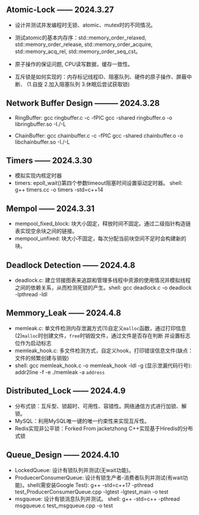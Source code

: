 ## Atomic-Lock —— 2024.3.27

+ 设计并测试并发编程时无锁、atomic、mutex时的不同情况。

+ 测试atomic的基本内存序：std::memory_order_relaxed, std::memory_order_release, std::memory_order_acquire, std::memory_acq_rel, std::memory_order_seq_cst。

+ 原子操作的保证问题, CPU读写数据，缓存一致性。

+ 互斥锁是如何实现的：内存标记线程ID、阻塞队列、硬件的原子操作、屏蔽中断、 (1.自旋 2.加入阻塞队列 3.休眠后尝试获取锁)


## Network Buffer Design ——— 2024.3.28
+ RingBuffer: gcc ringbuffer.c -c -fPIC    gcc -shared ringbuffer.o -o libringbuffer.so -I./-L

+ ChainBuffer: gcc chainbuffer.c -c -fPIC    gcc -shared chainbuffer.o -o libchainbuffer.so -I./-L


## Timers —— 2024.3.30
+ 模拟实现内核定时器
+ timers: epoll_wait()第四个参数timeout阻塞时间设置驱动定时器。 shell: g++ timers.cc -o timers -std=c++14


## Mempol —— 2024.3.31
+ mempool_fixed_block: 块大小固定，释放时间不固定。通过二级指针构造链表实现空余块之间的链接。
+ mempool_unfixed: 块大小不固定，每次分配当前块空间不足时会构建新的块。


## Deadlock Detection —— 2024.4.8
+ deadlock.c: 建立邻接图表来追踪和管理多线程中资源的使用情况并模拟线程之间的依赖关系，从而检测死锁的产生。shell: gcc deadlock.c -o deadlock -lpthread -ldl


## Memmory_Leak —— 2024.4.8
+ memleak.c: 单文件检测内存泄漏方式(1)自定义`malloc`函数，通过打印信息 (2)`malloc`时创建文件，`free`时销毁文件，通过文件是否存在判断  并设置标志位作为启动标志
+ memleak_hook.c: 多文件检测方式，自定义hook，打印错误信息文件(缺点：文件的频繁创建与销毁)
+ shell: gcc memleak_hook.c -o memleak_hook -ldl -g  (显示泄漏代码行号): addr2line -f -e ./memleak -a `address`


## Distributed_Lock —— 2024.4.9
+ 分布式锁：互斥型、锁超时、可用性、容错性。网络通信方式进行加锁、解锁。
+ MySQL：利用MySQL唯一键的唯一约束性来实现互斥性。
+ Redis实现非公平锁：Forked From jacketzhong C++实现基于Hiredis的分布式锁


## Queue_Design —— 2024.4.10
+ LockedQueue: 设计有锁队列并测试(无wait功能)。
+ ProduecerConsumerQueue: 设计有锁生产者-消费者队列并测试(有wait功能)。shell(需安装Google Test): g++ -std=c++17 -pthread test_ProducerConsumerQueue.cpp -lgtest -lgtest_main -o test
+ msgqueue: 设计有锁消息队列并测试。 shell: g++ -std=c++ -pthread msgqueue.c test_msgqueue.cpp -o test

